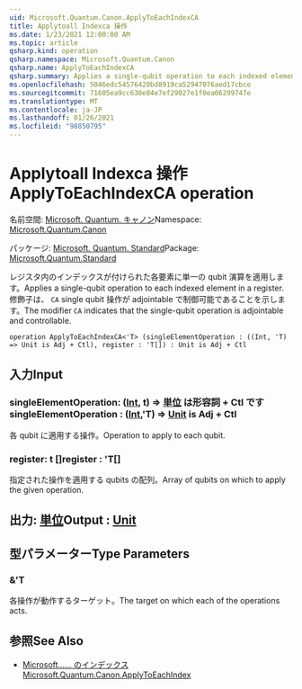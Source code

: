 ```yaml
---
uid: Microsoft.Quantum.Canon.ApplyToEachIndexCA
title: Applytoall Indexca 操作
ms.date: 1/23/2021 12:00:00 AM
ms.topic: article
qsharp.kind: operation
qsharp.namespace: Microsoft.Quantum.Canon
qsharp.name: ApplyToEachIndexCA
qsharp.summary: Applies a single-qubit operation to each indexed element in a register. The modifier `CA` indicates that the single-qubit operation is adjointable and controllable.
ms.openlocfilehash: 5046edc54576420bd8919ca52947076aed17cbce
ms.sourcegitcommit: 71605ea9cc630e84e7ef29027e1f0ea06299747e
ms.translationtype: MT
ms.contentlocale: ja-JP
ms.lasthandoff: 01/26/2021
ms.locfileid: "98850795"
---
```

# <a name="applytoeachindexca-operation"></a><span data-ttu-id="e9d27-102">Applytoall Indexca 操作</span><span class="sxs-lookup"><span data-stu-id="e9d27-102">ApplyToEachIndexCA operation</span></span>

<span data-ttu-id="e9d27-103">名前空間: [Microsoft. Quantum. キャノン](xref:Microsoft.Quantum.Canon)</span><span class="sxs-lookup"><span data-stu-id="e9d27-103">Namespace: [Microsoft.Quantum.Canon](xref:Microsoft.Quantum.Canon)</span></span>

<span data-ttu-id="e9d27-104">パッケージ: [Microsoft. Quantum. Standard](https://nuget.org/packages/Microsoft.Quantum.Standard)</span><span class="sxs-lookup"><span data-stu-id="e9d27-104">Package: [Microsoft.Quantum.Standard](https://nuget.org/packages/Microsoft.Quantum.Standard)</span></span>


<span data-ttu-id="e9d27-105">レジスタ内のインデックスが付けられた各要素に単一の qubit 演算を適用します。</span><span class="sxs-lookup"><span data-stu-id="e9d27-105">Applies a single-qubit operation to each indexed element in a register.</span></span>
<span data-ttu-id="e9d27-106">修飾子は、 `CA` single qubit 操作が adjointable で制御可能であることを示します。</span><span class="sxs-lookup"><span data-stu-id="e9d27-106">The modifier `CA` indicates that the single-qubit operation is adjointable and controllable.</span></span>

```qsharp
operation ApplyToEachIndexCA<'T> (singleElementOperation : ((Int, 'T) => Unit is Adj + Ctl), register : 'T[]) : Unit is Adj + Ctl
```


## <a name="input"></a><span data-ttu-id="e9d27-107">入力</span><span class="sxs-lookup"><span data-stu-id="e9d27-107">Input</span></span>

### <a name="singleelementoperation--intt--unit--is-adj--ctl"></a><span data-ttu-id="e9d27-108">singleElementOperation: ([Int](xref:microsoft.quantum.lang-ref.int), t) => [単位](xref:microsoft.quantum.lang-ref.unit)  は形容詞 + Ctl です</span><span class="sxs-lookup"><span data-stu-id="e9d27-108">singleElementOperation : ([Int](xref:microsoft.quantum.lang-ref.int),'T) => [Unit](xref:microsoft.quantum.lang-ref.unit)  is Adj + Ctl</span></span>

<span data-ttu-id="e9d27-109">各 qubit に適用する操作。</span><span class="sxs-lookup"><span data-stu-id="e9d27-109">Operation to apply to each qubit.</span></span>


### <a name="register--t"></a><span data-ttu-id="e9d27-110">register: t []</span><span class="sxs-lookup"><span data-stu-id="e9d27-110">register : 'T[]</span></span>

<span data-ttu-id="e9d27-111">指定された操作を適用する qubits の配列。</span><span class="sxs-lookup"><span data-stu-id="e9d27-111">Array of qubits on which to apply the given operation.</span></span>



## <a name="output--unit"></a><span data-ttu-id="e9d27-112">出力: [単位](xref:microsoft.quantum.lang-ref.unit)</span><span class="sxs-lookup"><span data-stu-id="e9d27-112">Output : [Unit](xref:microsoft.quantum.lang-ref.unit)</span></span>



## <a name="type-parameters"></a><span data-ttu-id="e9d27-113">型パラメーター</span><span class="sxs-lookup"><span data-stu-id="e9d27-113">Type Parameters</span></span>

### <a name="t"></a><span data-ttu-id="e9d27-114">&</span><span class="sxs-lookup"><span data-stu-id="e9d27-114">'T</span></span>

<span data-ttu-id="e9d27-115">各操作が動作するターゲット。</span><span class="sxs-lookup"><span data-stu-id="e9d27-115">The target on which each of the operations acts.</span></span>

## <a name="see-also"></a><span data-ttu-id="e9d27-116">参照</span><span class="sxs-lookup"><span data-stu-id="e9d27-116">See Also</span></span>

- [<span data-ttu-id="e9d27-117">Microsoft...... のインデックス</span><span class="sxs-lookup"><span data-stu-id="e9d27-117">Microsoft.Quantum.Canon.ApplyToEachIndex</span></span>](xref:Microsoft.Quantum.Canon.ApplyToEachIndex)